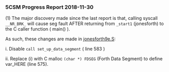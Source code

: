### 5CSM Progress Report 2018-11-30

(1) The major discovery made since the last report is that, calling syscall ```__NR_BRK_``` will cause seg fault AFTER returning from ```_start1``` (jonesforth) to the C caller function ( main() ).

As such, these changes are made in [jonesforth9e.S](https://github.com/udexon/5CSM/blob/master/jonesforth9e.S):

i. Disable ```call set_up_data_segment``` ( line 583 )

ii. Replace (i) with C malloc ```(char *) FDSEG``` (Forth Data Segment) to define var_HERE (line 575). 
